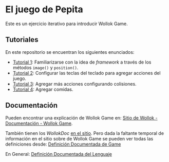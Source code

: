 # El juego de Pepita

Este es un ejercicio iterativo para introducir Wollok Game. 

## Tutoriales
En este repositorio se encuentran los siguientes enunciados:
- [Tutorial 1](/enunciados/tutorial1.md): Familiarizarse con la idea de _framework_ a través de los métodos `image()` y `position()`.
- [Tutorial 2](/enunciados/tutorial2.md): Configurar las teclas del teclado para agregar acciones del juego.
- [Tutorial 3](/enunciados/tutorial3.md): Agregar más acciones configurando colisiones.
- [Tutorial 4](/enunciados/tutorial4.md): Agregar comidas.

## Documentación
Pueden encontrar una explicación de Wollok Game en: [Sitio de Wollok - Documentación - Wollok Game](https://www.wollok.org/documentation/wollok_game/).

También tienen los _WollokDoc_ [en el sitio](https://www.wollok.org/documentation/language/#wollok.game). Pero dada la faltante temporal de información en el sitio sobre de Wollok Game se pueden ver todas las definiciones desde: 
[Definición Documentada de Game](https://github.com/uqbar-project/wollok-language/blob/master/src/wollok/game.wlk)

En General:
[Definición Documentada del Lenguaje](https://github.com/uqbar-project/wollok-language/tree/master/src/wollok)

